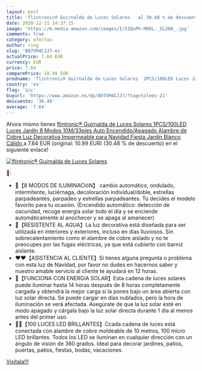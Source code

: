 ```yaml
---
layout: post
title: 'flintronic® Guirnalda de Luces Solares   al 30.48 % de descuento'
date: 2020-12-31 14:37:15
image: 'https://m.media-amazon.com/images/I/51QuPh-M88L._SL200_.jpg'
comments: true
category: ofertas
author: ring
slug: 'B07VM4CJJ7-es'
actualPrice: 7.64 EUR
currency: EUR
price: 7.64
comparePrice: 10.99 EUR
prodname: 'flintronic® Guirnalda de Luces Solares  1PCS/100LED Luces Jardín  8 Modos 10M/33pies Auto Encendido/Apagado Alambre de Cobre  Luz Decorativa Impermeable para Navidad  Fiesta  Jardín  Blanco Cálido '
country: 'es'
flag: '🇪🇸'
buyurl: 'https://www.amazon.es/dp/B07VM4CJJ7/?tag=tolees-21'
descuento: '30.48'
average: '7.64'
---
```


Ahora mismo tienes [flintronic® Guirnalda de Luces Solares  1PCS/100LED Luces Jardín  8 Modos 10M/33pies Auto Encendido/Apagado Alambre de Cobre  Luz Decorativa Impermeable para Navidad  Fiesta  Jardín  Blanco Cálido ](https://www.amazon.es/dp/B07VM4CJJ7/?tag=tolees-21) a 7.64 EUR (original: 10.99 EUR) (30.48 %  de descuento) en el siguiente enlace!

[![flintronic® Guirnalda de Luces Solares  ](https://m.media-amazon.com/images/I/51QuPh-M88L._SL200_.jpg)](https://www.amazon.es/dp/B07VM4CJJ7/?tag=tolees-21)

🔎:

- 🎄【8 MODOS DE ILUMINACIóN】 cambio automático, ondulado, intermitente, luciérnaga, decoloración individual/doble, estrellas parpadeantes, parpadeo y estrellas parpadeantes. Tú decides el modelo favorito para tu ocasión. (Encendido automático: detección de oscuridad, recoge energía solar todo el día y se enciende automáticamente al anochecer y se apaga al amanecer)
- 🎄【RESISTENTE AL AGUA】La luz decorativa está diseñada para ser utilizada en interiores y exteriores, incluso en días lluviosos. Sin sobrecalentamiento como el alambre de cobre aislado y no te preocupes por las fugas eléctricas, ya que está cubierto con barniz aislante.
- ❤️❤️【ASISTENCIA AL CLIENTE】Si tienes alguna pregunta o problema con esta luz de Navidad, por favor no dudes en hacernos saber y nuestro amable servicio al cliente te ayudará en 12 horas.
- 🎄【FUNCIONA CON ENERGíA SOLAR】Esta cadena de luces solares puede iluminar hasta 14 horas después de 8 horas completamente cargada y obtendrá la mejor carga si la pones bajo un área abierta con luz solar directa. Se puede cargar en días nublados, pero la hora de iluminación se verá afectada. Asegúrate de que la luz solar esté en modo apagado y cárgala bajo la luz solar directa durante 1 día al menos antes del primer uso.
- 🌟🌟【100 LUCES LED BRILLANTES】Ccada cadena de luces está conectada con alambre de cobre moldeable de 10 metros, 100 micro LED brillantes. Todos los LED se iluminan en cualquier dirección con un ángulo de visión de 360 grados. Ideal para decorar jardines, patios, puertas, patios, fiestas, bodas, vacaciones.

[Visítala!!!](https://www.amazon.es/dp/B07VM4CJJ7/?tag=tolees-21)
